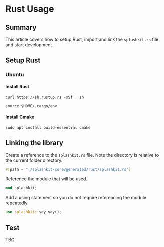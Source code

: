 # Rust Usage

## Summary

This article covers how to setup Rust, import and link the `splashkit.rs` file and start development.

## Setup Rust

### Ubuntu

#### Install Rust

```shell
curl https://sh.rustup.rs -sSf | sh

source $HOME/.cargo/env
```

#### Install Cmake

```shell
sudo apt install build-essential cmake
```

## Linking the library

Create a reference to the `splashkit.rs` file. Note the directory is relative to the current folder directory.

```rust
#[path = "./splashkit-core/generated/rust/splashkit.rs"]
```

Reference the module that will be used.

```rust
mod splashkit;
```

Add a using statement so you do not require referencing the module repeatedly.

```rust
use splashkit::say_yay();
```

## Test

TBC
